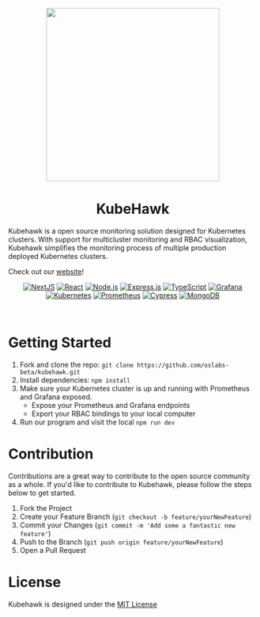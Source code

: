 
<p align="center">
  <img width="350" src="src/assets/prevue-large-green-bottom.png">
  <h1 align="center">KubeHawk </h1>
</p>


Kubehawk is a open source monitoring solution designed for Kubernetes clusters. With support for multicluster monitoring and RBAC visualization, Kubehawk simplifies the monitoring process of multiple production deployed Kubernetes clusters.

Check out our [website](https://www.kubehawk.com)!
<br/>

<div align="center">

[![NextJS](https://img.shields.io/badge/next.js-000000?style=for-the-badge&logo=nextdotjs&logoColor=white)](https://nextjs.org/)
[![React](https://img.shields.io/badge/react-%2320232a.svg?style=for-the-badge&logo=react&logoColor=%2361DAFB)](https://reactjs.org/)
[![Node.js](https://img.shields.io/badge/node.js-%23339933.svg?style=for-the-badge&logo=node.js&logoColor=white)](https://nodejs.org/)
[![Express.js](https://img.shields.io/badge/express.js-%23404d59.svg?style=for-the-badge&logo=express&logoColor=%2361DAFB)](https://expressjs.com)
[![TypeScript](https://img.shields.io/badge/typescript-%23007ACC.svg?style=for-the-badge&logo=typescript&logoColor=white)](https://www.typescriptlang.org/)
[![Grafana](https://img.shields.io/badge/grafana-%23F46800.svg?style=for-the-badge&logo=grafana&logoColor=white)](https://grafana.com/)
[![Kubernetes](https://img.shields.io/badge/kubernetes-%23326ce5.svg?style=for-the-badge&logo=kubernetes&logoColor=white)](https://kubernetes.io/)
[![Prometheus](https://img.shields.io/badge/Prometheus-E6522C?style=for-the-badge&logo=Prometheus&logoColor=white)](https://prometheus.io/)
[![Cypress](https://img.shields.io/badge/cypress-17202C?style=for-the-badge&logo=cypress&logoColor=white)](https://www.cypress.io/)
[![MongoDB](https://img.shields.io/badge/MongoDB-%234ea94b.svg?style=for-the-badge&logo=mongodb&logoColor=white)](https://www.mongodb.com/)

</div>

<br/>

# Getting Started
1. Fork and clone the repo: 
   `git clone https://github.com/oslabs-beta/kubehawk.git`
2. Install dependencies:
   `npm install`
3. Make sure your Kubernetes cluster is up and running with Prometheus and Grafana exposed.
    * Expose your Prometheus and Grafana endpoints
    * Export your RBAC bindings to your local computer
4. Run our program and visit the local 
    `npm run dev`

# Contribution
Contributions are a great way to contribute to the open source community as a whole. If you'd like to contribute to Kubehawk, please follow the steps below to get started.

1. Fork the Project
2. Create your Feature Branch (`git checkout -b feature/yourNewFeature`)
3. Commit your Changes (`git commit -m 'Add some a fantastic new feature'`)
4. Push to the Branch (`git push origin feature/yourNewFeature`)
5. Open a Pull Request

# License

Kubehawk is designed under the [MIT License](License.txt)



